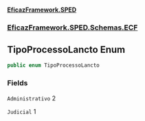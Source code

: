#### [EficazFramework.SPED](EficazFrameworkSPED.md 'EficazFramework SPED')
### [EficazFramework.SPED.Schemas.ECF](EficazFramework.SPED.Schemas.ECF.md 'EficazFramework.SPED.Schemas.ECF')

## TipoProcessoLancto Enum

```csharp
public enum TipoProcessoLancto
```
### Fields

<a name='EficazFramework.SPED.Schemas.ECF.TipoProcessoLancto.Administrativo'></a>

`Administrativo` 2

<a name='EficazFramework.SPED.Schemas.ECF.TipoProcessoLancto.Judicial'></a>

`Judicial` 1